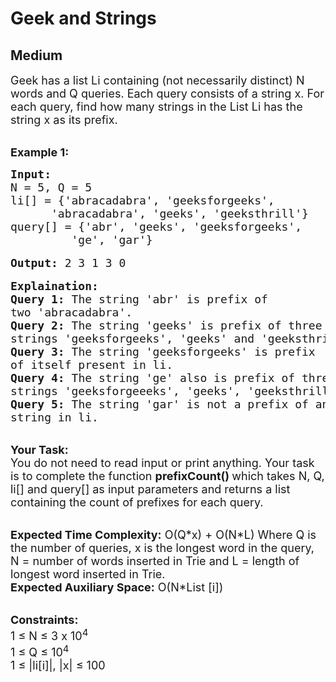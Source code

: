 # Geek and Strings
## Medium
<div class="problems_problem_content__Xm_eO"><p><span style="font-size:18px">Geek has a list Li containing (not necessarily distinct) N words and Q queries. Each query consists of a string x. For each query, find how many strings in the List Li has the string x as its prefix.&nbsp;</span></p>

<p><br>
<strong><span style="font-size:18px">Example 1:</span></strong></p>

<pre><span style="font-size:18px"><strong>Input: </strong>
N = 5, Q = 5
li[] = {'abracadabra', 'geeksforgeeks', 
      'abracadabra', 'geeks', 'geeksthrill'}
query[] = {'abr', 'geeks', 'geeksforgeeks', 
&nbsp;        'ge', 'gar'}</span>

<span style="font-size:18px"><strong>Output:</strong> 2 3 1 3 0</span>

<span style="font-size:18px"><strong>Explaination: </strong>
<strong>Query 1: </strong>The string 'abr' is prefix of 
two 'abracadabra'. 
<strong>Query 2: </strong>The string 'geeks' is prefix of three 
strings 'geeksforgeeks', 'geeks' and 'geeksthrill'. 
<strong>Query 3: </strong>The string 'geeksforgeeks' is prefix 
of itself present in li. 
<strong>Query 4: </strong>The string 'ge' also is prefix of three 
strings 'geeksforgeeeks', 'geeks', 'geeksthrill'. 
<strong>Query 5: </strong>The string 'gar' is not a prefix of any 
string in li.</span></pre>

<p><br>
<span style="font-size:18px"><strong>Your Task:</strong><br>
You do not need to read input or print anything. Your task is to complete the function <strong>prefixCount() </strong>which takes N, Q, li[] and query[] as input parameters and returns a list containing the count of prefixes for each query.&nbsp;</span></p>

<p><br>
<span style="font-size:18px"><strong>Expected Time Complexity:</strong> O(Q*x) + O(N*L) Where Q is the number of queries, x is the longest word in the query, N = number of words inserted in Trie and L = length of longest word inserted in Trie.<br>
<strong>Expected Auxiliary Space:</strong> O(N*List [i])</span></p>

<p><br>
<span style="font-size:18px"><strong>Constraints:</strong><br>
1 ≤ N ≤ 3 x 10<sup>4</sup><br>
1 ≤ Q ≤ 10<sup>4</sup><br>
1 ≤ |li[i]|, |x| ≤ 100 &nbsp;</span></p>
</div>